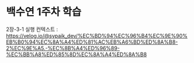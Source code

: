 # 백수연 1주차 학습

2장-3-1 실행 컨텍스트 : https://velog.io/@sypaik_dev/%EC%BD%94%EC%96%B4%EC%9E%90%EB%B0%94%EC%8A%A4%ED%81%AC%EB%A6%BD%ED%8A%B8-2%EC%9E%A5.-%EC%8B%A4%ED%96%89-%EC%BB%A8%ED%85%8D%EC%8A%A4%ED%8A%B8
